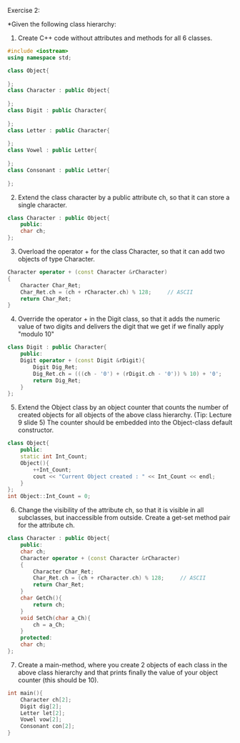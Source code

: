 Exercise 2:

*Given the following class hierarchy:
1. Create C++ code without attributes and methods for all 6 classes.

~~~cpp
#include <iostream>
using namespace std;

class Object{
	
};
class Character : public Object{
	
};
class Digit : public Character{
	
};
class Letter : public Character{
	
};
class Vowel : public Letter{
	
};
class Consonant : public Letter{
	
};
~~~

2. Extend the class character by a public attribute ch, so that it can store a single character.
~~~cpp
class Character : public Object{
	public:
	char ch;
};
~~~

3. Overload the operator + for the class Character, so that it can add two objects of type Character.
~~~cpp
Character operator + (const Character &rCharacter)
{
	Character Char_Ret;
	Char_Ret.ch = (ch + rCharacter.ch) % 128;     // ASCII
	return Char_Ret;
}
~~~

4. Override the operator + in the Digit class, so that it adds the numeric value of two digits
and delivers the digit that we get if we finally apply "modulo 10"
~~~cpp
class Digit : public Character{
	public:
	Digit operator + (const Digit &rDigit){
		Digit Dig_Ret;
		Dig_Ret.ch = (((ch - '0') + (rDigit.ch - '0')) % 10) + '0';
		return Dig_Ret;
	}
};
~~~

5. Extend the Object class by an object counter that counts the number of created objects for
all objects of the above class hierarchy. (Tip: Lecture 9 slide 5)
The counter should be embedded into the Object-class default constructor.
~~~cpp
class Object{
	public:
	static int Int_Count;
	Object(){
		++Int_Count;
		cout << "Current Object created : " << Int_Count << endl;
	}
};
int Object::Int_Count = 0;
~~~

6. Change the visibility of the attribute ch, so that it is visible in all subclasses,
but inaccessible from outside. Create a get-set method pair for the attribute ch.
~~~cpp
class Character : public Object{
	public:
	char ch;
	Character operator + (const Character &rCharacter)
	{
		Character Char_Ret;
		Char_Ret.ch = (ch + rCharacter.ch) % 128;     // ASCII
		return Char_Ret;
	}
	char GetCh(){
		return ch;
	}
	void SetCh(char a_Ch){
		ch = a_Ch;
	}
	protected:
	char ch;
};
~~~

7. Create a main-method, where you create 2 objects of each class in the above class hierarchy
and that prints finally the value of your object counter (this should be 10).
~~~cpp
int main(){
	Character ch[2];
	Digit dig[2];
	Letter let[2];
	Vowel vow[2];
	Consonant con[2];
}
~~~
